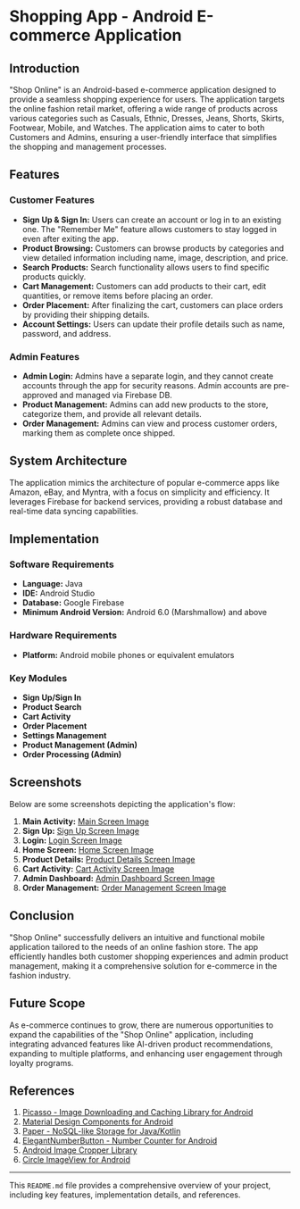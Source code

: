 # Shopping App - Android E-commerce Application

## Introduction

"Shop Online" is an Android-based e-commerce application designed to provide a seamless shopping experience for users. The application targets the online fashion retail market, offering a wide range of products across various categories such as Casuals, Ethnic, Dresses, Jeans, Shorts, Skirts, Footwear, Mobile, and Watches. The application aims to cater to both Customers and Admins, ensuring a user-friendly interface that simplifies the shopping and management processes.

## Features

### Customer Features
- **Sign Up & Sign In:** Users can create an account or log in to an existing one. The "Remember Me" feature allows customers to stay logged in even after exiting the app.
- **Product Browsing:** Customers can browse products by categories and view detailed information including name, image, description, and price.
- **Search Products:** Search functionality allows users to find specific products quickly.
- **Cart Management:** Customers can add products to their cart, edit quantities, or remove items before placing an order.
- **Order Placement:** After finalizing the cart, customers can place orders by providing their shipping details.
- **Account Settings:** Users can update their profile details such as name, password, and address.

### Admin Features
- **Admin Login:** Admins have a separate login, and they cannot create accounts through the app for security reasons. Admin accounts are pre-approved and managed via Firebase DB.
- **Product Management:** Admins can add new products to the store, categorize them, and provide all relevant details.
- **Order Management:** Admins can view and process customer orders, marking them as complete once shipped.

## System Architecture

The application mimics the architecture of popular e-commerce apps like Amazon, eBay, and Myntra, with a focus on simplicity and efficiency. It leverages Firebase for backend services, providing a robust database and real-time data syncing capabilities.

## Implementation

### Software Requirements
- **Language:** Java
- **IDE:** Android Studio
- **Database:** Google Firebase
- **Minimum Android Version:** Android 6.0 (Marshmallow) and above

### Hardware Requirements
- **Platform:** Android mobile phones or equivalent emulators

### Key Modules
- **Sign Up/Sign In**
- **Product Search**
- **Cart Activity**
- **Order Placement**
- **Settings Management**
- **Product Management (Admin)**
- **Order Processing (Admin)**

## Screenshots

Below are some screenshots depicting the application's flow:

1. **Main Activity:** [Main Screen Image](https://drive.google.com/file/d/1M6CC5tyHS_lKGSZcnFrPtOIqjEkCxXxW/view?usp=drive_link)
2. **Sign Up:** [Sign Up Screen Image](https://drive.google.com/file/d/18Vj_0mmfy0Uj_G493gnl_CySTnulLnSn/view?usp=drive_link)
3. **Login:** [Login Screen Image](https://drive.google.com/file/d/1i6hM25J-qBUKUkfsYF3M35KGNStw9Ncx/view?usp=drive_link)
4. **Home Screen:** [Home Screen Image](https://drive.google.com/file/d/1AqdGQoIlfkrlTPyI38_DgDzltJwYW8bC/view?usp=drive_link)
5. **Product Details:** [Product Details Screen Image](https://drive.google.com/file/d/1ma8CEvIt2e-A8f2e-AK-SCDndcDwJ_SQ/view?usp=drive_link)
6. **Cart Activity:** [Cart Activity Screen Image](https://drive.google.com/file/d/1ZG7IGKW7nu3FAq0d8Zfzc99fHFRb7_wi/view?usp=drive_link)
7. **Admin Dashboard:** [Admin Dashboard Screen Image](https://drive.google.com/file/d/1kpmxYiEonYJlXLg7BT-z5ZjGI38vW1IB/view?usp=drive_link)
8. **Order Management:** [Order Management Screen Image](https://drive.google.com/file/d/1PS1lxbkaYbGhjMSE10G8_phVee3TNxvY/view?usp=drive_link)

## Conclusion

"Shop Online" successfully delivers an intuitive and functional mobile application tailored to the needs of an online fashion store. The app efficiently handles both customer shopping experiences and admin product management, making it a comprehensive solution for e-commerce in the fashion industry.

## Future Scope

As e-commerce continues to grow, there are numerous opportunities to expand the capabilities of the "Shop Online" application, including integrating advanced features like AI-driven product recommendations, expanding to multiple platforms, and enhancing user engagement through loyalty programs.

## References

1. [Picasso - Image Downloading and Caching Library for Android](https://github.com/square/picasso)
2. [Material Design Components for Android](https://github.com/rey5137/material)
3. [Paper - NoSQL-like Storage for Java/Kotlin](https://github.com/pilgr/Paper)
4. [ElegantNumberButton - Number Counter for Android](https://github.com/ashik94vc/ElegantNumberButton)
5. [Android Image Cropper Library](https://github.com/ArthurHub/Android-Image-Cropper)
6. [Circle ImageView for Android](https://github.com/hdodenhof/CircleImageView)

---

This `README.md` file provides a comprehensive overview of your project, including key features, implementation details, and references.
